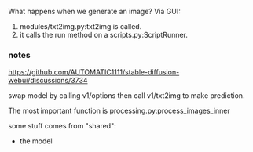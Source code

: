 What happens when we generate an image?
Via GUI:

1. modules/txt2img.py:txt2img is called.
2. it calls the run method on a scripts.py:ScriptRunner.

### notes

https://github.com/AUTOMATIC1111/stable-diffusion-webui/discussions/3734

swap model by calling v1/options
then call v1/txt2img to make prediction.

The most important function is processing.py:process_images_inner

some stuff comes from "shared":

- the model
